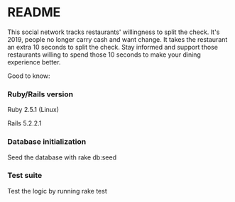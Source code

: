 # README

This social network tracks restaurants' willingness to split the check. It's 2019, people no longer carry cash 
and want change. It takes the restaurant an extra 10 seconds to split the check. Stay informed and support those 
restaurants willing to spend those 10 seconds to make your dining experience better.

Good to know:

### Ruby/Rails version
Ruby 2.5.1 (Linux)

Rails 5.2.2.1

### Database initialization
Seed the database with rake db:seed

### Test suite
Test the logic by running rake test